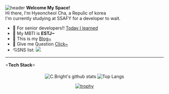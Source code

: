 ![header](https://capsule-render.vercel.app/api?type=waving&color=auto&height=300&section=header&text=welcome%20&fontSize=120&animation=fadeIn&fontColor=ffffff&fontAlignY=40&desc=C.bright's%20Github%20Prifile&descSize=20&descAlign=70&descAlignY=57)
**Welcome My Space!**  
Hi there, I'm Hyeoncheol Cha, a Repulic of korea  
I'm currently studying at SSAFY for a developer to wait.

- 🌱 For senior developers!! [Today I learned](https://github.com/chahyeoncheol/)  
- 🐳 My MBTI is **ESTJ~**  
- 🤙 This is my [Blog~](https://github.com/chahyeoncheol/)
- 💬 Give me Question [Click~](https://github.com/chahyeoncheol/chahyeoncheol/issues)  
- &#x1F498;SNS list:
<a href="https://www.instagram.com/ch_iron11/?next=%2F#" target="_blank"><img src="https://img.shields.io/badge/Instagram-E4405F?style=flat&logo=instagram&logoColor=ffffff"/></a>

---

&#x2B50;**Tech Stack**&#x2B50;  
<div align="center">

![C.Bright's github stats](https://github-readme-stats.vercel.app/api?username=chahyeoncheol&show_icons=true)
![Top Langs](https://github-readme-stats.vercel.app/api/top-langs/?username=chahyeoncheol&langs_count=8&layout=compact)

[![trophy](https://github-profile-trophy.vercel.app/?username=chahyeoncheol&row=1&column=6&margin-w=15&no-frame=true)](https://github.com/chahyeoncheol/github-profile-trophy)
</div>